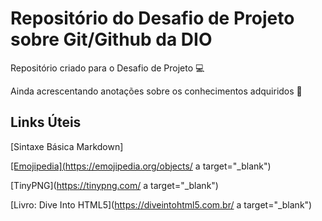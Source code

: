 # Repositório do Desafio de Projeto sobre Git/Github da DIO
Repositório criado para o Desafio de Projeto 💻

Ainda acrescentando anotações sobre os conhecimentos adquiridos 🌱

## Links Úteis
[Sintaxe Básica Markdown]<a href="https://www.markdownguide.org/basic-syntax/" a target="_blank">

[Emojipedia](https://emojipedia.org/objects/ a target="_blank")

[TinyPNG](https://tinypng.com/ a target="_blank")

[Livro: Dive Into HTML5](https://diveintohtml5.com.br/ a target="_blank")
